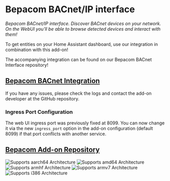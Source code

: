 # Bepacom BACnet/IP interface

_Bepacom BACnet/IP interface. Discover BACnet devices on your network. On the WebUI you'll be able to browse detected devices and interact with them!_

To get entities on your Home Assistant dashboard, use our integration in combination with this add-on!

The accompanying integration can be found on our Bepacom BACnet Interface repository!

## [Bepacom BACnet Integration](https://github.com/NemiahUK/Bepacom-BACnet-IP-Integration)

If you have any issues, please check the logs and contact the add-on developer at the GitHub repository.

### Ingress Port Configuration
The web UI ingress port was previously fixed at 8099. You can now change it via the new `ingress_port` option in the add-on configuration (default 8099) if that port conflicts with another service.

## [Bepacom Add-on Repository](https://github.com/NemiahUK/bepacom-HA-Addons)

![Supports aarch64 Architecture][aarch64-shield]
![Supports amd64 Architecture][amd64-shield]
![Supports armhf Architecture][armhf-shield]
![Supports armv7 Architecture][armv7-shield]
![Supports i386 Architecture][i386-shield]

[aarch64-shield]: https://img.shields.io/badge/aarch64-yes-green.svg
[amd64-shield]: https://img.shields.io/badge/amd64-yes-green.svg
[armhf-shield]: https://img.shields.io/badge/armhf-yes-green.svg
[armv7-shield]: https://img.shields.io/badge/armv7-yes-green.svg
[i386-shield]: https://img.shields.io/badge/i386-yes-green.svg
